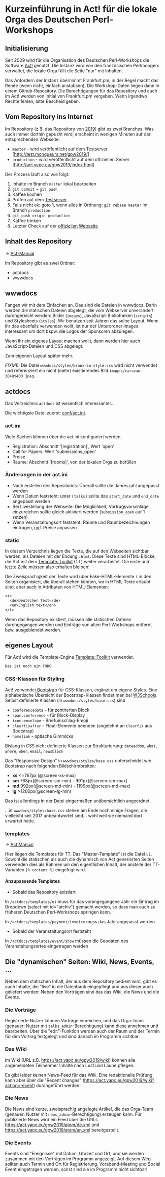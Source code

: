 # Kurzeinführung in Act! für die lokale Orga des Deutschen Perl-Workshops

## Initialisierung

Seit 2009 wird für die Organisation des Deutschen Perl-Workshops die Software [Act!](http://act.mongueurs.net/) genutzt.
Die Instanz wird von den französischen Perlmongers verwaltet, die lokale Orga füllt die Seite "nur" mit Inhalten.

Das Anfordern der Instanz übernimmt Frankfurt.pm, in der Regel macht das Renée (wenn nicht, einfach anstubsen).
Die Workshop-Daten liegen dann in einem Github-Repository. Die Berechtigungen für das Repository und auch im Act! 
werden von initial von Frankfurt.pm vergeben. Wenn irgendwo Rechte fehlen, bitte Bescheid geben.

## Vom Repository ins Internet

Im Repository (z.B. das Repository von
[2019](https://github.com/Act-Conferences/gpw2019)) gibt es zwei
Branches. Was auch immer dorthin gepusht wird, erscheint in wenigen
Minuten auf der entsprechenden Webseite:

   * `master` - wird veröffentlicht auf dem Testserver [http://test.mongueurs.net/gpw2019/]
   * `production` - wird veröffentlicht auf dem offiziellen Server [http://act.yapc.eu/gpw2019/index.html]

Der Prozess läuft also wie folgt:

   1. Inhalte im Branch `master` lokal bearbeiten
   2. `git commit` + `git push`
   3. Kaffee kochen
   4. Prüfen auf dem [Testserver](http://test.mongueurs.net/gpw2019/)
   5. Falls nicht ok: goto 1, wenn alles in Ordnung: `git rebase master` im Branch `production`
   6. `git push origin production`
   7. Kaffee trinken
   8. Letzter Check auf der [offiziellen Webseite](http://act.yapc.eu/gpw2019/index.html)


## Inhalt des Repository

-> [Act-Manual](http://act.mongueurs.net/doc/Manual/Organizer/Layout.html)

Im Repository gibt es zwei Ordner:

* actdocs
* wwwdocs

## wwwdocs

Fangen wir mit dem Einfachen an. Das sind die Dateien in wwwdocs. Darin werden die statischen Dateien abgelegt, die vom Webserver unverändert durchgereicht werden:
Bilder (`images`), JavaScript-Bibliotheken (`scripts`) und Stylesheets (`styles`).
Wir benutzen seit Jahren das selbe Layout. Wenn ihr das ebenfalls verwenden wollt, ist nur der Unterordner images
interessant um dort bspw. die Logos der Sponsoren abzulegen.

Wenn ihr ein eigenes Layout machen wollt, dann werden hier auch JavaScript-Dateien und CSS abgelegt.

Zum eigenen Layout später mehr.

*FIXME:* Die Datei `wwwdocs/styles/bronx-in-style.css` wird nicht verwendet und referenziert ein nicht (mehr) existierendes Bild `images/caravan-2048x400.jpeg`.

## actdocs

Das Verzeichnis `actdocs` ist wesentlich interessanter...

Die wichtigste Datei zuerst: [conf/act.ini](./conf/act.ini). 

### act.ini

Viele Sachen können über die act.ini konfiguriert werden.

 * Registration: Abschnitt '[registration]', Wert 'open' 
 * Call for Papers: Wert 'submissions_open'
 * Preise
 * Räume: Abschnitt '[rooms]', von der lokalen Orga zu befüllen

### Änderungen in der act.ini

  * Nach erstellen des Repositories: Überall sollte die Jahreszahl angepasst werden
  * Wenn Datum feststeht: unter `[talks]` sollte das `start_date` und `end_date` angepasst werden
  * Bei Livestellung der Webseite: Die Möglichkeit, Vortragsvorschläge einzureichen sollte gleich aktiviert werden (`submission_open` auf 1 setzen)
  * Wenn Veranstaltungsort feststeht: Räume und Raumbezeichnungen eintragen, ggf. Preise anpassen

### static

In diesem Verzeichnis liegen die Texte, die auf den Webseiten sichtbar
werden, als Dateien mit der Endung `.html`.  Diese Texte sind
HTML-Blöcke, die Act mit dem
[Template::Toolkit](https://metacpan.org/pod/Template::Toolkit) (TT) weiter
verarbeitet.  Die erste und letzte Zeile müssen also erhalten bleiben!

Die Zweisprachigkeit der Texte wird über Fake-HTML-Elemente `t` in den
Seiten organisiert, die überall stehen können, wo in HTML Texte
erlaubt sind, aber auch in Attributen von HTML-Elementen:

```txt
<t>
  <de>Deutscher Text</de>
  <en>English text</en>
</t>
```

Wenn das Repository existiert, müssen alle statischen Dateien durchgegangen werden und Einträge von alten Perl-Workshops entfernt bzw. ausgeblendet werden.

## eigenes Layout

Für Act! wird die Template-Engine [Template::Toolkit](https://metacpan.org/pod/Template::Toolkit) verwendet.

```txt
Das ist noch ein TODO
```

### CSS-Klassen für Styling

Act! verwendet [Bootstrap](https://github.com/twbs/bootstrap) für CSS-Klassen, ergänzt um eigene Styles.
Eine alphabetische Übersicht der Bootstrap-Klassen findet man bei [W3Schools](https://www.w3schools.com/bootstrap/bootstrap_ref_all_classes.asp).
Selbst definierte Klassen (in `wwwdocs/styles/base.css`) sind
 * `conferencedata` - für zentrierten Block
 * `span.conference` - für Block-Display
 * `icon.envelope` - Briefumschlag-Emoji
 * `clearfixafter` - Float-Elemente beenden (angelehnt an `clearfix` aus Bootstrap)
 * `homelink` - optische Gimmicks

Bislang in CSS nicht definierte Klassen zur Strukturierung: `dateaddon`, `what`, `where`, `when`, `email`, `newsblock`

Das "Responsive Design" in `wwwdocs/styles/base.css` unterscheidet
wie Bootstrap nach folgenden Bildschirmbreiten:
 * **xs** <=767px (@screen-xs-max)
 * **sm** 768px(@screen-sm-min) - 991px(@screen-sm-max)
 * **md** 992px(@screen-md-min) - 1199px(@screen-md-max)
 * **lg** >1200px(@screen-lg-min)

Das ist allerdings in der Datei eingermaßen unübersichtlich angeordnet.

...in `wwwdocs/styles/base.css` stehen am Ende noch einige Fragen, die
vielleicht seit 2017 unbeantwortet sind... wohl weil sie niemand dort
erwartet hätte.


### templates

-> [Act Manual](http://act.mongueurs.net/doc/Manual/Organizer/Templates.html)

Hier liegen die Templates für TT.  Das "Master-Template" ist die Datei
`ui`.  Sowohl die statischen als auch die dynamisch von Act
generierten Seiten verwenden dies als Rahmen um den eigentlichen
Inhalt, der anstelle der TT-Variablen `[% content %]` eingefügt wird.

#### Anzupassende Templates

* Sobald das Repository existiert

In `/actdocs/templates/ui` muss für das vorangegangene Jahr ein Eintrag im Dropdown (select mit id="archiv") gemacht werden, so dass man auch zu früheren Deutschen Perl-Workshops springen kann.

In `/actdocs/templates/payment/invoice` muss das Jahr angepasst werden

* Sobald der Veranstaltungsort feststeht

In `/actdocs/templates/event/show` müssen die Geodaten des Veranstaltungsortes eingetragen werden


## Die "dynamischen" Seiten: Wiki, News, Events, ...

Neben dem statischen Inhalt, der aus dem Repository bedient wird, gibt
es auch Inhalte, die "live" in die Datenbank eingepflegt und aus
dieser auch geliefert werden: Neben den Vorträgen sind das das Wiki,
die News und die Events.

### Die Vorträge

Registrierte Nutzer können Vorträge einreichen, und das Orga-Team
(genauer: Nutzer mit `talks_admin`-Berechtigung) kann diese annehmen
und bearbeiten.  Über die "edit"-Funktion werden auch der Raum und der
Termin für den Vortrag festgelegt und sind danach im Programm
sichtbar.

### Das Wiki

Im Wiki (URL z.B. https://act.yapc.eu/gpw2019/wiki) können alle
angemeldeten Teilnehmer Inhalte nach Lust und Laune pflegen.

Es gibt leider keinen News-Feed für das Wiki.  Eine redaktionelle
Prüfung kann aber über die "Recent changes"
(https://act.yapc.eu/gpw2019/wiki?action=recent) durchgeführt werden.

### Die News

Die News sind kurze, zweisprachig angelegte Artikel, die das Orga-Team
(genauer: Nutzer mit `news_admin`-Berechtigung) erzeugen kann.  Für
publizierte News wird ein Feed über die URLs
https://act.yapc.eu/gpw2019/atom/de.xml und
https://act.yapc.eu/gpw2019/atom/en.xml bereitgestellt.

### Die Events

Events sind "Ereignisse" mit Datum, Uhrzeit und Ort, und sie werden
zusammen mit den Vorträgen im Programm angezeigt.  Auf diesem Weg
sollten auch Termin und Ort für Registrierung, Vorabend-Meeting und
Social Event eingetragen werden, sonst sind sie im Programm nicht
sichtbar!
